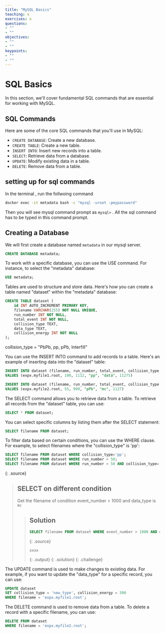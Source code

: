 ```yaml
---
title: "MySQL Basics"
teaching: x
exercises: x
questions:
- ""
- ""
objectives:
- ""
- ""
keypoints:
- ""
- ""
---
```


# SQL Basics

In this section, we'll cover fundamental SQL commands that are essential for working with MySQL.

## SQL Commands

Here are some of the core SQL commands that you'll use in MySQL:

- `CREATE DATABASE`: Create a new database.
- `CREATE TABLE`: Create a new table.
- `INSERT INTO`: Insert new records into a table.
- `SELECT`: Retrieve data from a database.
- `UPDATE`: Modify existing data in a table.
- `DELETE`: Remove data from a table.

## setting up for sql commands 
In the terminal , run the follwoing command
~~~bash
docker exec -it metadata bash -c "mysql -uroot -pmypassword"
~~~
Then you will see mysql command prompt as ``mysql>`` . All the sql command has to be typed in this command prompt.

## Creating a Database

We will first create a database named ``metadata`` in our mysql server.
```sql
CREATE DATABASE metadata;
```

To work with a specific database, you can use the USE command. For instance, to select the "metadata" database:
```sql
USE metadata;
```

Tables are used to structure and store data. Here's how you can create a table named "dataset" within the "metadata" database:
```sql
CREATE TABLE dataset (
    id INT AUTO_INCREMENT PRIMARY KEY,
    filename VARCHAR(255) NOT NULL UNIQUE,
    run_number INT NOT NULL,
    total_event INT NOT NULL,
    collision_type TEXT,
    data_type TEXT,
    collision_energy INT NOT NULL
);
```

collision_type = "PbPb, pp, pPb, Interfill"

You can use the INSERT INTO command to add records to a table. Here's an example of inserting data into the "dataset" table:
```sql
INSERT INTO dataset (filename, run_number, total_event, collision_type, data_type collision_energy)
VALUES (expx.myfile1.root, 100, 1112, "pp", "data", 11275)
```

```sql
INSERT INTO dataset (filename, run_number, total_event, collision_type, data_type collision_energy)
VALUES (expx.myfile2.root, 55, 999, "pPb", "mc", 1127)
```

The SELECT command allows you to retrieve data from a table. To retrieve all records from the "dataset" table, you can use:
```sql
SELECT * FROM dataset;
```
You can select specific columns by listing them after the SELECT statement:
```sql
SELECT filename FROM dataset;
```

To filter data based on certain conditions, you can use the WHERE clause. For example, to select filenames where the "collision_type" is 'pp':
```sql
SELECT filename FROM dataset WHERE collision_type='pp';
SELECT filename FROM dataset WHERE run_number > 50;
SELECT filename FROM dataset WHERE run_number > 50 AND collision_type='pp';
```

{: .source}

> ## SELECT on different condition
>
> Get the filename of condition event_number > 1000 and data_type is ``mc``
>
> > ## Solution
> >
> > ```sql
> >SELECT filename FROM dataset WHERE event_number > 1000 AND data_type='mc';
> > ```
> > {: .source}
> >
> > ~~~
> > xxxx
> > ~~~
> > {: .output}
> {: .solution}
{: .challenge}

The UPDATE command is used to make changes to existing data. For example, if you want to update the "data_type" for a specific record, you can use:

```sql
UPDATE dataset 
SET collision_type = 'new_type', collision_energy = 300
WHERE filename = 'expx.myfile1.root';
```

The DELETE command is used to remove data from a table. To delete a record with a specific filename, you can use:
```sql
DELETE FROM dataset
WHERE filename = 'expx.myfile2.root';
```
